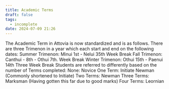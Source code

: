```yaml
---
title: Academic Terms
draft: false
tags:
  - incomplete
date: 2024-07-09 21:26
---
```

The Academic Term in Attovia is now standardized and is as follows.
There are three Trimenon in a year which each start and end on the following dates:
Summer Trimenon: Minui 1st - Nelui 35th
Week Break
Fall Trimenon: Canthui - 8th - Othui 7th.
Week Break
Winter Trimenon: Othui 15th - Paenui 14th
Three Week Break
Students are referred to differently based on the number of Terms completed:
None: Novice
One Term: Initiate Newman (Commonly shortened to Initiate)
Two Terms: Newman
Three Terms: Marksman (Having gotten this far due to good marks)
Four Terms: Leornian